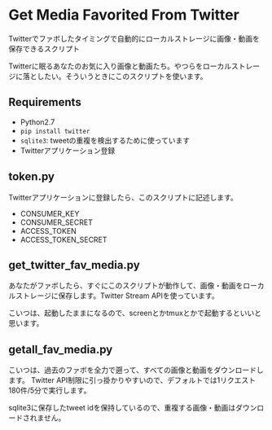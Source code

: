 # Get Media Favorited From Twitter
Twitterでファボしたタイミングで自動的にローカルストレージに画像・動画を保存できるスクリプト

Twitterに眠るあなたのお気に入り画像と動画たち。やつらをローカルストレージに落としたい。そういうときにこのスクリプトを使います。

## Requirements
* Python2.7
* `pip install twitter`
* `sqlite3`: tweetの重複を検出するために使っています
* Twitterアプリケーション登録

## token.py
Twitterアプリケーションに登録したら、このスクリプトに記述します。
* CONSUMER_KEY
* CONSUMER_SECRET
* ACCESS_TOKEN
* ACCESS_TOKEN_SECRET

## get_twitter_fav_media.py
あなたがファボしたら、すぐにこのスクリプトが動作して、画像・動画をローカルストレージに保存します。Twitter Stream APIを使っています。

こいつは、起動したままになるので、screenとかtmuxとかで起動するといいと思います。

## getall_fav_media.py
こいつは、過去のファボを全力で遡って、すべての画像と動画をダウンロードします。
Twitter API制限に引っ掛かりやすいので、デフォルトでは1リクエスト180件/5分で実行します。

sqlite3に保存したtweet idを保持しているので、重複する画像・動画はダウンロードされません。
